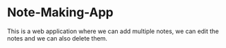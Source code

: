 # Note-Making-App
This is a web application where we can add multiple notes, we can edit the notes and we can also delete them.

